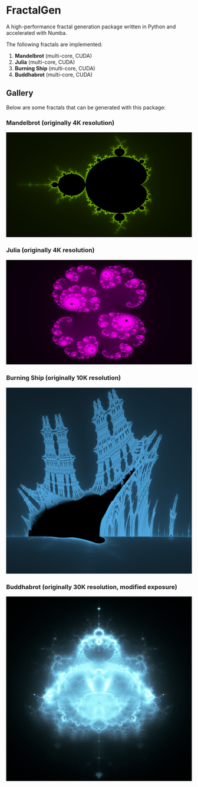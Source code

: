 # FractalGen
A high-performance fractal generation package written in Python and accelerated with Numba.

The following fractals are implemented:
1. **Mandelbrot** (multi-core, CUDA)
2. **Julia** (multi-core, CUDA)
3. **Burning Ship** (multi-core, CUDA)
4. **Buddhabrot** (multi-core, CUDA)

## Gallery
Below are some fractals that can be generated with this package:
### Mandelbrot (originally 4K resolution)
![Mandelbrot](images/mandelbrot.png)

### Julia (originally 4K resolution)
![Julia](images/julia.png)

### Burning Ship (originally 10K resolution)
![Burning_Ship](images/burningship.png)

### Buddhabrot (originally 30K resolution, modified exposure)
![Buddhabrot](images/buddhabrot.png)